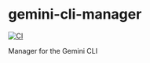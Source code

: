 # gemini-cli-manager

[![CI](https://github.com//gemini-cli-manager/workflows/CI/badge.svg)](https://github.com//gemini-cli-manager/actions)

Manager for the Gemini CLI
